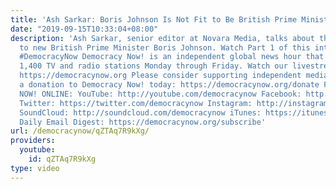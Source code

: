 ```yaml
---
title: 'Ash Sarkar: Boris Johnson Is Not Fit to Be British Prime Minister'
date: "2019-09-15T10:33:04+08:00"
description: 'Ash Sarkar, senior editor at Novara Media, talks about the deep opposition
  to new British Prime Minister Boris Johnson. Watch Part 1 of this interview: https://youtu.be/QD5QK8hX-9A
  #DemocracyNow Democracy Now! is an independent global news hour that airs on nearly
  1,400 TV and radio stations Monday through Friday. Watch our livestream 8-9AM ET:
  https://democracynow.org Please consider supporting independent media by making
  a donation to Democracy Now! today: https://democracynow.org/donate FOLLOW DEMOCRACY
  NOW! ONLINE: YouTube: http://youtube.com/democracynow Facebook: http://facebook.com/democracynow
  Twitter: https://twitter.com/democracynow Instagram: http://instagram.com/democracynow
  SoundCloud: http://soundcloud.com/democracynow iTunes: https://itunes.apple.com/podcast/democracy-now!-audio/id73802554
  Daily Email Digest: https://democracynow.org/subscribe'
url: /democracynow/qZTAq7R9kXg/
providers:
  youtube:
    id: qZTAq7R9kXg
type: video
---
```


